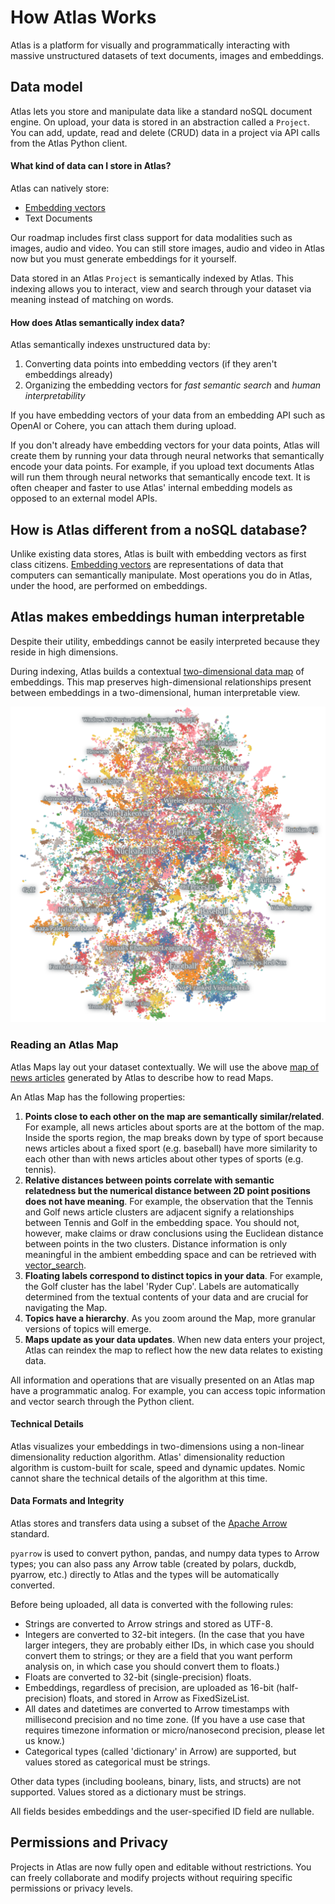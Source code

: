 # How Atlas Works

Atlas is a platform for visually and programmatically interacting with massive unstructured datasets of text documents,
images and embeddings.


## Data model
Atlas lets you store and manipulate data like a standard noSQL document engine. On upload, your data is stored in an
abstraction called a `Project`. You can add, update, read and delete (CRUD) data in a project via API calls from the
Atlas Python client.

#### What kind of data can I store in Atlas?
Atlas can natively store:

* [Embedding vectors](https://vaclavkosar.com/ml/Embeddings-in-Machine-Learning-Explained)
* Text Documents

Our roadmap includes first class support for data modalities
such as images, audio and video. You can still store images, audio and video in Atlas now but you must generate embeddings
for it yourself.

Data stored in an Atlas `Project` is semantically indexed by Atlas. This indexing allows you to interact, view and search
through your dataset via meaning instead of matching on words.

#### How does Atlas semantically index data?

Atlas semantically indexes unstructured data by:

1. Converting data points into embedding vectors (if they aren't embeddings already)
2. Organizing the embedding vectors for *fast semantic search* and *human interpretability*

If you have embedding vectors of your data from an embedding API such as OpenAI or Cohere, you can attach them during upload.

If you don't already have embedding vectors for your data points, Atlas will create them by running your data through neural networks that
semantically encode your data points. For example, if you upload text documents Atlas will run them through neural networks that semantically encode text.
It is often cheaper and faster to use Atlas' internal embedding models as opposed to an external model APIs.

## How is Atlas different from a noSQL database?
Unlike existing data stores, Atlas is built with embedding vectors as first class citizens.
[Embedding vectors](https://vaclavkosar.com/ml/Embeddings-in-Machine-Learning-Explained) are representations
of data that computers can semantically manipulate. Most operations you do in Atlas, under the hood, are performed
on embeddings.

## Atlas makes embeddings human interpretable
Despite their utility, embeddings cannot be easily interpreted because they reside in high dimensions.

During indexing, Atlas builds a contextual [two-dimensional data map](https://atlas.nomic.ai/map/stablediffusion) of embeddings.
This map preserves high-dimensional relationships present between embeddings in a two-dimensional, human interpretable view.

![](assets/news25k.png)

### Reading an Atlas Map
Atlas Maps lay out your dataset contextually. We will use the above [map of news articles](https://atlas.nomic.ai/map/22bb6eb0-04c9-4aa0-a138-d860b83c1057/229deb96-fc59-4d40-acb6-52b32590887f) generated by Atlas to describe how to read Maps.

An Atlas Map has the following properties:

1. **Points close to each other on the map are semantically similar/related**. For example, all news articles about sports are at the bottom of the map. Inside the sports region, the map breaks down by type of sport because news articles about a fixed sport (e.g. baseball) have more similarity to each other than with news articles about other types of sports (e.g. tennis).
2. **Relative distances between points correlate with semantic relatedness but the numerical distance between 2D point positions does not have meaning**. For example, the observation that the Tennis and Golf news article clusters are adjacent signify a relationships between Tennis and Golf in the embedding space. You should not, however, make claims or draw conclusions using the Euclidean distance between points in the two clusters. Distance information is only meaningful in the ambient embedding space and can be retrieved with [vector_search](vector_search_in_atlas.md).
3. **Floating labels correspond to distinct topics in your data**. For example, the Golf cluster has the label 'Ryder Cup'. Labels are automatically determined from the textual contents of your data and are crucial for navigating the Map.
4. **Topics have a hierarchy**. As you zoom around the Map, more granular versions of topics will emerge.
4. **Maps update as your data updates**. When new data enters your project, Atlas can reindex the map to reflect how the new data relates to existing data.

All information and operations that are visually presented on an Atlas map have a programmatic analog. For example, you can access topic information and vector search through the Python client.

#### Technical Details
Atlas visualizes your embeddings in two-dimensions using a non-linear dimensionality reduction algorithm. Atlas' dimensionality reduction algorithm is custom-built for scale, speed and dynamic updates.
Nomic cannot share the technical details of the algorithm at this time.

#### Data Formats and Integrity

Atlas stores and transfers data using a subset of the [Apache Arrow](arrow.apache.org) standard.

`pyarrow` is used to convert python, pandas, and numpy data types to Arrow types;
you can also pass any Arrow table (created by polars, duckdb, pyarrow, etc.) directly to Atlas
and the types will be automatically converted.

Before being uploaded, all data is converted with the following rules:

* Strings are converted to Arrow strings and stored as UTF-8.
* Integers are converted to 32-bit integers. (In the case that you have larger integers, they are probably either IDs, in which case you should convert them to strings;
or they are a field that you want perform analysis on, in which case you should convert them to floats.)
* Floats are converted to 32-bit (single-precision) floats.
* Embeddings, regardless of precision, are uploaded as 16-bit (half-precision) floats, and stored in Arrow as FixedSizeList.
* All dates and datetimes are converted to Arrow timestamps with millisecond precision and no time zone.
  (If you have a use case that requires timezone information or micro/nanosecond precision, please let us know.)
* Categorical types (called 'dictionary' in Arrow) are supported, but values stored as categorical must be strings.

Other data types (including booleans, binary, lists, and structs) are not supported.
Values stored as a dictionary must be strings.

All fields besides embeddings and the user-specified ID field are nullable.


## Permissions and Privacy

Projects in Atlas are now fully open and editable without restrictions. You can freely collaborate and modify projects without requiring specific permissions or privacy levels.

